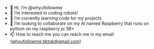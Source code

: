 - 👋 Hi, I’m @whyufollowme
- 👀 I’m interested in coding robots!
- 🌱 I’m currently learning code for my projects
- 💞️ I’m looking to collaborate on my AI named Raspberry that runs on python on my raspberry pi 3B+
- 📫 How to reach me you can reach me in my email (whyufollowme.tiktok@gmail.com)

<!---
whyufollowme/whyufollowme is a ✨ special ✨ repository because its `README.md` (this file) appears on your GitHub profile.
You can click the Preview link to take a look at your changes.
--->
